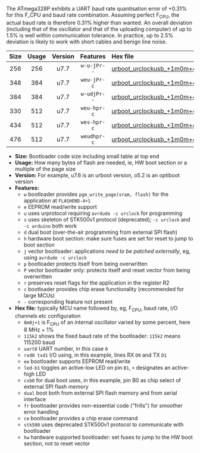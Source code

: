 The ATmega328P exhibits a UART baud rate quantisation error of +0.31% for this F_CPU and baud rate combination. Assuming perfect F<sub>CPU</sub>, the actual baud rate is therefore 0.31% higher than wanted. An overall deviation (including that of the oscillator and that of the uploading computer) of up to 1.5% is well within communication tolerance. In practice, up to 2.5% deviation is likely to work with short cables and benign line noise.

|Size|Usage|Version|Features|Hex file|
|:-:|:-:|:-:|:-:|:--|
|256|256|u7.7|`w-u-jPr--`|[urboot_urclockusb_+1m0m+4_+++1k8_uart0_rxd0_txd1_led+d5_fr.hex](https://raw.githubusercontent.com/stefanrueger/urboot.hex/main/boards/urclockusb/internal_oscillator/fcpu_+1m0m+4/br_+++1k8/urboot_urclockusb_+1m0m+4_+++1k8_uart0_rxd0_txd1_led+d5_fr.hex)|
|348|384|u7.7|`weu-jPr-c`|[urboot_urclockusb_+1m0m+4_+++1k8_uart0_rxd0_txd1_ee_led+d5_fr_ce.hex](https://raw.githubusercontent.com/stefanrueger/urboot.hex/main/boards/urclockusb/internal_oscillator/fcpu_+1m0m+4/br_+++1k8/urboot_urclockusb_+1m0m+4_+++1k8_uart0_rxd0_txd1_ee_led+d5_fr_ce.hex)|
|384|384|u7.7|`w-udjPr--`|[urboot_urclockusb_+1m0m+4_+++1k8_uart0_rxd0_txd1_led+d5_csb0_dual.hex](https://raw.githubusercontent.com/stefanrueger/urboot.hex/main/boards/urclockusb/internal_oscillator/fcpu_+1m0m+4/br_+++1k8/urboot_urclockusb_+1m0m+4_+++1k8_uart0_rxd0_txd1_led+d5_csb0_dual.hex)|
|330|512|u7.7|`weu-hpr-c`|[urboot_urclockusb_+1m0m+4_+++1k8_uart0_rxd0_txd1_ee_led+d5_fr_ce_hw.hex](https://raw.githubusercontent.com/stefanrueger/urboot.hex/main/boards/urclockusb/internal_oscillator/fcpu_+1m0m+4/br_+++1k8/urboot_urclockusb_+1m0m+4_+++1k8_uart0_rxd0_txd1_ee_led+d5_fr_ce_hw.hex)|
|434|512|u7.7|`wes-hpr-c`|[urboot_urclockusb_+1m0m+4_+++1k8_uart0_rxd0_txd1_ee_led+d5_fr_ce_stk500_hw.hex](https://raw.githubusercontent.com/stefanrueger/urboot.hex/main/boards/urclockusb/internal_oscillator/fcpu_+1m0m+4/br_+++1k8/urboot_urclockusb_+1m0m+4_+++1k8_uart0_rxd0_txd1_ee_led+d5_fr_ce_stk500_hw.hex)|
|476|512|u7.7|`weudhpr-c`|[urboot_urclockusb_+1m0m+4_+++1k8_uart0_rxd0_txd1_ee_led+d5_csb0_dual_fr_ce_hw.hex](https://raw.githubusercontent.com/stefanrueger/urboot.hex/main/boards/urclockusb/internal_oscillator/fcpu_+1m0m+4/br_+++1k8/urboot_urclockusb_+1m0m+4_+++1k8_uart0_rxd0_txd1_ee_led+d5_csb0_dual_fr_ce_hw.hex)|

- **Size:** Bootloader code size including small table at top end
- **Usage:** How many bytes of flash are needed, ie, HW boot section or a multiple of the page size
- **Version:** For example, u7.6 is an urboot version, o5.2 is an optiboot version
- **Features:**
  + `w` bootloader provides `pgm_write_page(sram, flash)` for the application at `FLASHEND-4+1`
  + `e` EEPROM read/write support
  + `u` uses urprotocol requiring `avrdude -c urclock` for programming
  + `s` uses skeleton of STK500v1 protocol (deprecated); `-c urclock` and `-c arduino` both work
  + `d` dual boot (over-the-air programming from external SPI flash)
  + `h` hardware boot section: make sure fuses are set for reset to jump to boot section
  + `j` vector bootloader: applications *need to be patched externally*, eg, using `avrdude -c urclock`
  + `p` bootloader protects itself from being overwritten
  + `P` vector bootloader only: protects itself and reset vector from being overwritten
  + `r` preserves reset flags for the application in the register R2
  + `c` bootloader provides chip erase functionality (recommended for large MCUs)
  + `-` corresponding feature not present
- **Hex file:** typically MCU name followed by, eg, F<sub>CPU</sub>, baud rate, I/O channels etc configuration
  + `8m0j+1` is F<sub>CPU</sub> of an internal oscillator varied by some percent, here 8 MHz + 1%
  + `115k2` shows the fixed baud rate of the bootloader: `115k2` means 115200 baud
  + `uart0` UART number, in this case `0`
  + `rxd0 txd1` I/O using, in this example, lines RX `D0` and TX `D1`
  + `ee` bootloader supports EEPROM read/write
  + `led-b1` toggles an active-low LED on pin `B1`, `+` designates an active-high LED
  + `csb0` for dual boot uses, in this example, pin B0 as chip select of external SPI flash memory
  + `dual` boot both from external SPI flash memory and from serial interface
  + `fr` bootloader provides non-essential code ("frills") for smoother error handling
  + `ce` bootloader provides a chip erase command
  + `stk500` uses deprecated STK500v1 protocol to communicate with bootloader
  + `hw` hardware supported bootloader: set fuses to jump to the HW boot section, not to reset vector
